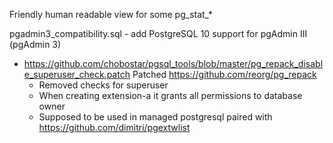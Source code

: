 Friendly human readable view for some pg_stat_*

pgadmin3_compatibility.sql - add PostgreSQL 10 support for pgAdmin III (pgAdmin 3)


- https://github.com/chobostar/pgsql_tools/blob/master/pg_repack_disable_superuser_check.patch
Patched https://github.com/reorg/pg_repack
   - Removed checks for superuser
   - When creating extension-a it grants all permissions to database owner
   - Supposed to be used in managed postgresql paired with https://github.com/dimitri/pgextwlist
